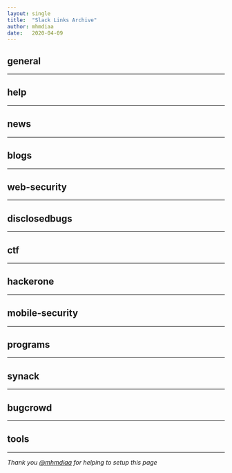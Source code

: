 ```yaml
---
layout: single
title:  "Slack Links Archive"
author: mhmdiaa
date:   2020-04-09
---
```

## general

---
## help

---
## news

---
## blogs

---
## web-security

---
## disclosedbugs

---
## ctf

---
## hackerone

---
## mobile-security

---
## programs

---
## synack

---
## bugcrowd

---
## tools

---
*Thank you [@mhmdiaa](https://twitter.com/@mhmdiaa) for helping to setup this page*